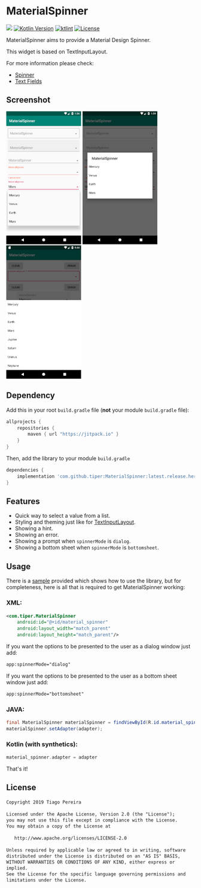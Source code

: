 # MaterialSpinner


[![](https://jitpack.io/v/tiper/MaterialSpinner.svg)](https://jitpack.io/#tiper/MaterialSpinner)
[![Kotlin Version](https://img.shields.io/badge/kotlin-1.3.40-blue.svg)](http://kotlinlang.org/)
[![ktlint](https://img.shields.io/badge/code%20style-%E2%9D%A4-FF4081.svg)](https://ktlint.github.io/)
[![License](https://img.shields.io/badge/License-Apache%202.0-blue.svg)](http://www.apache.org/licenses/LICENSE-2.0)


MaterialSpinner aims to provide a Material Design Spinner.

This widget is based on TextInputLayout.

For more information please check:
- [Spinner](https://developer.android.com/guide/topics/ui/controls/spinner)
- [Text Fields](https://material.io/develop/android/components/text-input-layout/)

## Screenshot
<img src="./screenshot/Screenshot_1.jpg" width="200"/> <img src="./screenshot/Screenshot_2.jpg" width="200"/> <img src="./screenshot/Screenshot_3.jpg" width="200"/>

## Dependency

Add this in your root `build.gradle` file (**not** your module `build.gradle` file):

```gradle
allprojects {
    repositories {
        maven { url "https://jitpack.io" }
    }
}
```

Then, add the library to your module `build.gradle`
```gradle
dependencies {
    implementation 'com.github.tiper:MaterialSpinner:latest.release.here'
}
```

## Features
- Quick way to select a value from a list.
- Styling and theming just like for [TextInputLayout](https://developer.android.com/reference/android/support/design/widget/TextInputLayout).
- Showing a hint.
- Showing an error.
- Showing a prompt when `spinnerMode` is `dialog`.
- Showing a bottom sheet when `spinnerMode` is `bottomsheet`.

## Usage
There is a [sample](https://github.com/tiper/MaterialSpinner/tree/master/sample) provided which shows how to use the library, but for completeness, here is all that is required to get MaterialSpinner working:

### XML:
```xml
<com.tiper.MaterialSpinner
    android:id="@+id/material_spinner"
    android:layout_width="match_parent"
    android:layout_height="match_parent"/>
```

If you want the options to be presented to the user as a dialog window just add:
```xml
app:spinnerMode="dialog"
```
If you want the options to be presented to the user as a bottom sheet window just add:
```xml
app:spinnerMode="bottomsheet"
```

### JAVA:
```java
final MaterialSpinner materialSpinner = findViewById(R.id.material_spinner);
materialSpinner.setAdapter(adapter);
```
### Kotlin (**with** synthetics):
```kotlin
material_spinner.adapter = adapter
```
That's it!

License
--------

    Copyright 2019 Tiago Pereira

    Licensed under the Apache License, Version 2.0 (the "License");
    you may not use this file except in compliance with the License.
    You may obtain a copy of the License at

       http://www.apache.org/licenses/LICENSE-2.0

    Unless required by applicable law or agreed to in writing, software
    distributed under the License is distributed on an "AS IS" BASIS,
    WITHOUT WARRANTIES OR CONDITIONS OF ANY KIND, either express or implied.
    See the License for the specific language governing permissions and
    limitations under the License.
